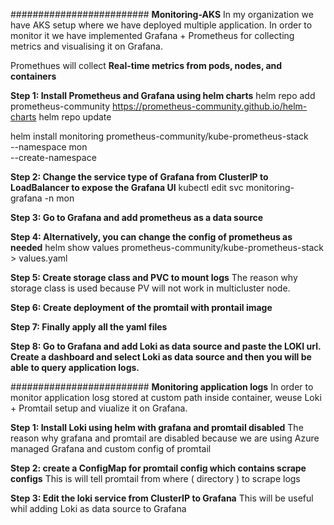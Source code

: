 ######################### **Monitoring-AKS** 
In my organization we have AKS setup where we have deployed multiple application. In order to monitor it we have implemented Grafana + Prometheus for collecting metrics and visualising it on Grafana.

Promethues will collect **Real-time metrics from pods, nodes, and containers**


**Step 1: Install Prometheus and Grafana using helm charts**
helm repo add prometheus-community https://prometheus-community.github.io/helm-charts
helm repo update

helm install monitoring prometheus-community/kube-prometheus-stack \
  --namespace mon \
  --create-namespace

**Step 2: Change the service type of Grafana from ClusterIP to LoadBalancer to expose the Grafana UI**
kubectl edit svc monitoring-grafana -n mon


**Step 3: Go to Grafana and add prometheus as a data source**

**Step 4: Alternatively, you can change the config of prometheus as needed**
helm show values prometheus-community/kube-prometheus-stack > values.yaml

**Step 5: Create storage class and PVC to mount logs** 
The reason why storage class is used because PV will not work in multicluster node.

**Step 6: Create deployment of the promtail with prontail image**

**Step 7: Finally apply all the yaml files**

**Step 8: Go to Grafana and add Loki as data source and paste the LOKI url. Create a dashboard and select Loki as data source and then you will be able to query application logs.**



######################### **Monitoring application logs** 
In order to monitor application losg stored at custom path inside container, weuse Loki + Promtail setup and viualize it on Grafana.


**Step 1: Install Loki using helm with grafana and promtail disabled**
The reason why grafana and promtail are disabled because we are using Azure managed Grafana and custom config of promtail


**Step 2: create a ConfigMap for promtail config which contains scrape configs**
This is will tell promtail from where ( directory ) to scrape logs


**Step 3: Edit the loki service from ClusterIP to Grafana**
This will be useful whil adding Loki as data source to Grafana
